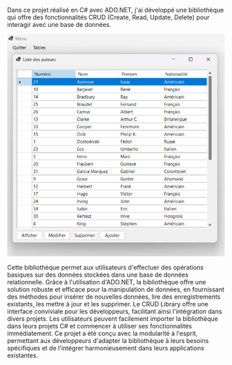 Dans ce projet réalisé en C# avec ADO.NET, j'ai développé une bibliothèque qui offre des fonctionnalités CRUD 
(Create, Read, Update, Delete) pour interagir avec une base de données. 

![Texte alternatif](ADO/a1.png)


Cette bibliothèque permet aux utilisateurs d'effectuer des opérations basiques sur des données stockées dans une base de données relationnelle.
Grâce à l'utilisation d'ADO.NET, la bibliothèque offre une solution robuste et efficace pour la manipulation de données, 
en fournissant des méthodes pour insérer de nouvelles données, lire des enregistrements existants, les mettre à jour et les supprimer.
Le CRUD Library offre une interface conviviale pour les développeurs, facilitant ainsi l'intégration dans divers projets. 
Les utilisateurs peuvent facilement importer la bibliothèque dans leurs projets C# et commencer à utiliser ses fonctionnalités immédiatement.
Ce projet a été conçu avec la modularité à l'esprit, permettant aux développeurs d'adapter la bibliothèque à leurs besoins spécifiques et de l'intégrer harmonieusement dans leurs applications existantes.
